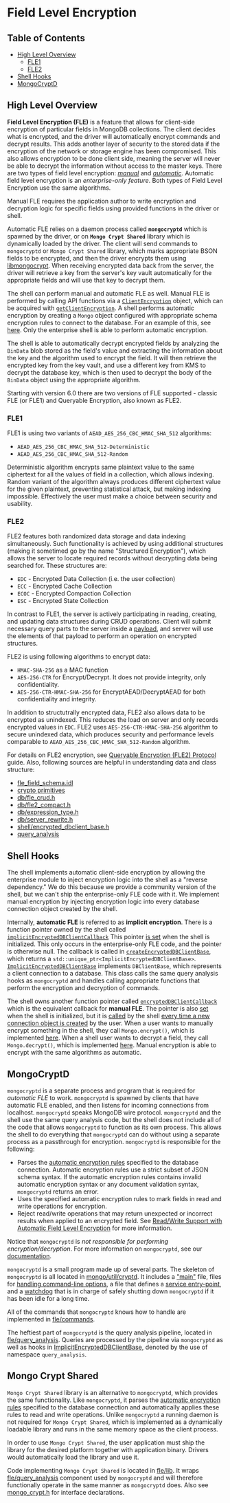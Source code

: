 # Field Level Encryption

## Table of Contents

-   [High Level Overview](#high-level-overview)
    -   [FLE1](#fle1)
    -   [FLE2](#fle2)
-   [Shell Hooks](#shell-hooks)
-   [MongoCryptD](#mongocryptd)

## High Level Overview

**Field Level Encryption (FLE)** is a feature that allows for client-side encryption of particular fields in
MongoDB collections. The client decides what is encrypted, and the driver will automatically encrypt commands and
decrypt results. This adds another layer of security to the stored data if the encryption of the network or storage
engine has been compromised. This also allows encryption to be done client side, meaning the server will
never be able to decrypt the information without access to the master keys. There are two types of field level encryption:
[_manual_](https://docs.mongodb.com/manual/core/security-explicit-client-side-encryption/) and
[_automatic_](https://docs.mongodb.com/manual/core/security-automatic-client-side-encryption/).
Automatic field level encryption is an _enterprise-only feature_. Both types of Field Level Encryption use the
same algorithms.

Manual FLE requires the application author to write encryption and decryption logic for specific fields using provided
functions in the driver or shell.

Automatic FLE relies on a daemon process called **`mongocryptd`** which is spawned by the
driver, or on **`Mongo Crypt Shared`** library which is dynamically loaded by the driver.
The client will send commands to `mongocryptd` or `Mongo Crypt Shared` library,
which marks appropriate BSON fields to be encrypted, and then
the driver encrypts them using [libmongocrypt](https://github.com/mongodb/libmongocrypt). When receiving encrypted data
back from the server, the driver will retrieve a key from the server's key vault automatically for the appropriate
fields and will use that key to decrypt them.

The shell can perform manual and automatic FLE as well. Manual FLE is performed by calling API functions via a
[`ClientEncryption`](https://github.com/mongodb/mongo/blob/v4.4/src/mongo/shell/keyvault.js#L121) object, which can be
acquired with [`getClientEncryption`](https://github.com/mongodb/mongo/blob/v4.4/src/mongo/shell/keyvault.js#L135). A
shell performs automatic encryption by creating a `Mongo` object configured with appropriate schema encryption rules to
connect to the database. For an example of this, see
[here](https://docs.mongodb.com/manual/reference/method/Mongo/#mongo-connection-automatic-client-side-encryption-enabled).
Only the enterprise shell is able to perform automatic encryption.

The shell is able to automatically decrypt encrypted fields by analyzing the `BinData` blob stored as the field's value
and extracting the information about the key and the algorithm used to encrypt the field. It will then retrieve the
encrypted key from the key vault, and use a different key from KMS to decrypt the database key, which is then used to
decrypt the body of the `BinData` object using the appropriate algorithm.

Starting with version 6.0 there are two versions of FLE supported - classic FLE (or FLE1) and Queryable Encryption,
also known as FLE2.

### FLE1

FLE1 is using two variants of `AEAD_AES_256_CBC_HMAC_SHA_512` algorithms:

-   `AEAD_AES_256_CBC_HMAC_SHA_512-Deterministic`
-   `AEAD_AES_256_CBC_HMAC_SHA_512-Random`

Deterministic algorithm encrypts same plaintext value to the same ciphertext for all the values of field in a collection,
which allows indexing. Random variant of the algorithm always produces different ciphertext value for the given plaintext,
preventing statistical attack, but making indexing impossible. Effectively the user must make a choice between security
and usability.

### FLE2

FLE2 features both randomized data storage and data indexing simultaneously. Such functionality is achieved by using
additional structures (making it sometimed go by the name "Structured Encryption"), which allows the server to locate
required records without decrypting data being searched for. These structures are:

-   `EDC` - Encrypted Data Collection (i.e. the user collection)
-   `ECC` - Encrypted Cache Collection
-   `ECOC` - Encrypted Compaction Collection
-   `ESC` - Encrypted State Collection

In contrast to FLE1, the server is actively participating in reading, creating, and updating data structures
during CRUD operations. Client will submit necessary query parts to the server inside a
[payload](https://github.com/mongodb/mongo/blob/master/src/mongo/crypto/fle_field_schema.idl#L141-L211),
and server will use the elements of that payload to perform an operation on encrypted structures.

FLE2 is using following algorithms to encrypt data:

-   `HMAC-SHA-256` as a MAC function
-   `AES-256-CTR` for Encrypt/Decrypt. It does not provide integrity, only confidentiality.
-   `AES-256-CTR-HMAC-SHA-256` for EncryptAEAD/DecryptAEAD for both confidentiality and integrity.

In addition to structutrally encrypted data, FLE2 also allows data to be encrypted as unindexed. This reduces the
load on server and only records encrypted values in `EDC`. FLE2 uses `AES-256-CTR-HMAC-SHA-256` algorithm
to secure unindexed data, which produces security and performance levels comparable to
`AEAD_AES_256_CBC_HMAC_SHA_512-Random` algorithm.

For details on FLE2 encryption, see [Queryable Encryption (FLE2) Protocol](../../docs/fle/fle_protocol.md) guide. Also,
following sources are helpful in understanding data and class structure:

-   [fle_field_schema.idl](https://github.com/mongodb/mongo/blob/master/src/mongo/crypto/fle_field_schema.idl)
-   [crypto primitives](https://github.com/mongodb/mongo/blob/master/src/mongo/crypto)
-   [db/fle_crud.h](https://github.com/mongodb/mongo/blob/master/src/mongo/db/fle_crud.h)
-   [db/fle2_compact.h](https://github.com/mongodb/mongo/blob/master/src/mongo/db/commands/fle2_compact.h)
-   [db/expression_type.h](https://github.com/mongodb/mongo/blob/master/src/mongo/db/matcher/expression_type.h)
-   [db/server_rewrite.h](https://github.com/mongodb/mongo/blob/master/src/mongo/db/query/fle/server_rewrite.h)
-   [shell/encrypted_dbclient_base.h](https://github.com/mongodb/mongo/blob/master/src/mongo/shell/encrypted_dbclient_base.h)
-   [query_analysis](./query_analysis)

## Shell Hooks

The shell implements automatic client-side encryption by allowing the enterprise module to inject encryption logic into
the shell as a "reverse dependency." We do this because we provide a community version of the shell, but we can't ship
the enterprise-only FLE code with it. We implement manual encryption by injecting encryption logic into every
database connection object created by the shell.

Internally, **automatic FLE** is referred to as **implicit encryption**. There is a function pointer owned by the shell
called [`implicitEncryptedDBClientCallback`](https://github.com/mongodb/mongo/blob/v4.4/src/mongo/shell/encrypted_dbclient_base.cpp#L68)
This pointer [is set](https://github.com/10gen/mongo-enterprise-modules/blob/v4.4/src/fle/shell/implicit_encrypted_dbclient.cpp#L355)
when the shell is initialized. This only occurs in the enterprise-only FLE code, and the pointer is otherwise null. The
callback is called in [`createEncryptedDBClientBase`](https://github.com/mongodb/mongo/blob/v4.4/src/mongo/shell/encrypted_dbclient_base.cpp#L690),
which returns a `std::unique_ptr<ImplicitEncryptedDBClientBase>`.
[`ImplicitEncryptedDBClientBase`](https://github.com/10gen/mongo-enterprise-modules/blob/v4.4/src/fle/shell/implicit_encrypted_dbclient.cpp#L40)
implements `DBClientBase`, which represents a client connection to a database. This class calls the same
query analysis hooks as `mongocryptd` and handles calling appropriate functions that perform the encryption
and decryption of commands.

The shell owns another function pointer called
[`encryptedDBClientCallback`](https://github.com/mongodb/mongo/blob/v4.4/src/mongo/scripting/mozjs/mongo.cpp#L96) which
is the equivalent callback for **manual FLE**. The pointer is also
[set](https://github.com/mongodb/mongo/blob/v4.4/src/mongo/scripting/mozjs/mongo.h#L42) when the shell is initialized,
but it is [called](https://github.com/mongodb/mongo/blob/v4.4/src/mongo/scripting/mozjs/mongo.cpp#L843) by the shell
[every time a new connection object is created](https://github.com/mongodb/mongo/blob/v4.4/src/mongo/scripting/mozjs/mongo.cpp#L818)
by the user. When a user wants to manually encrypt something in the shell, they call `Mongo.encrypt()`, which is
implemented [here](https://github.com/mongodb/mongo/blob/v4.4/src/mongo/shell/encrypted_dbclient_base.cpp#L322). When
a shell user wants to decrypt a field, they call `Mongo.decrypt()`, which is implemented
[here](https://github.com/mongodb/mongo/blob/v4.4/src/mongo/shell/encrypted_dbclient_base.cpp#L464). Manual encryption
is able to encrypt with the same algorithms as automatic.

## MongoCryptD

`mongocryptd` is a separate process and program that is required for _automatic FLE_ to work. `mongocryptd` is spawned
by clients that have automatic FLE enabled, and then listens for incoming connections from localhost. `mongocryptd`
speaks MongoDB wire protocol. `mongocryptd` and the shell use the same query analysis code, but the shell does not
include all of the code that allows `mongocryptd` to function as its own process. This allows the shell to do everything
that `mongocryptd` can do without using a separate process as a passthrough for encryption. `mongocryptd` is responsible
for the following:

-   Parses the
    [automatic encryption rules](https://docs.mongodb.com/manual/reference/security-client-side-automatic-json-schema/#field-level-encryption-json-schema)
    specified to the database connection. Automatic encryption rules use a strict subset of JSON schema syntax. If the
    automatic encryption rules contains invalid automatic encryption syntax or any document validation syntax,
    `mongocryptd` returns an error.
-   Uses the specified automatic encryption rules to mark fields in read and write operations for encryption.
-   Reject read/write operations that may return unexpected or incorrect results when applied to an encrypted field.
    See [Read/Write Support with Automatic Field Level Encryption](https://docs.mongodb.com/manual/reference/security-client-side-query-aggregation-support/)
    for more information.

Notice that `mongocryptd` is _not responsible for performing encryption/decryption_. For more information on `mongocryptd`,
see our [documentation](https://docs.mongodb.com/manual/reference/security-client-side-encryption-appendix/#mongocryptd).

`mongocryptd` is a small program made up of several parts. The skeleton of `mongocryptd` is all located in
[mongo/util/cryptd](https://github.com/mongodb/mongo/blob/master/src/mongo/util/cryptd). It includes a ["main"](https://github.com/mongodb/mongo/blob/master/src/mongo/util/cryptd/cryptd_main.cpp) file, files for
[handling command-line options](https://github.com/mongodb/mongo/blob/master/src/mongo/util/cryptd/cryptd_options.h), a file that defines a
[service entry-point](https://github.com/mongodb/mongo/blob/master/src/mongo/util/cryptd/cryptd_service_entry_point.h), and a [watchdog](https://github.com/mongodb/mongo/blob/master/src/mongo/util/cryptd/cryptd_watchdog.h) that is in
charge of safely shutting down `mongocryptd` if it has been idle for a long time.

All of the commands that `mongocryptd` knows how to handle are implemented in [fle/commands](./commands).

The heftiest part of `mongocryptd` is the query analysis pipeline, located in [fle/query_analysis](./query_analysis).
Queries are processed by the pipeline via `mongocryptd` as well as hooks in
[ImplicitEncryptedDBClientBase](./shell/implicit_encrypted_dbclient.cpp), denoted by the use of namespace `query_analysis`.

## Mongo Crypt Shared

`Mongo Crypt Shared` library is an alternative to `mongocryptd`, which provides the same functionality. Like `mongocryptd`, it parses the
[automatic encryption rules](https://docs.mongodb.com/manual/reference/security-client-side-automatic-json-schema/#field-level-encryption-json-schema)
specified to the database connection and automatically applies these rules to read and write operations. Unlike
`mongocryptd` a running daemon is not required for `Mongo Crypt Shared`, which is implemented as a dynamically loadable library
and runs in the same memory space as the client process.

In order to use `Mongo Crypt Shared`, the user application must ship the library for the desired platform together with application binary.
Drivers would automatically load the library and use it.

Code implementing `Mongo Crypt Shared` is located in [fle/lib](./lib). It wraps [fle/query_analysis](./query_analysis) component
used by `mongocryptd` and will therefore functionally operate in the same manner as `mongocryptd` does. Also see
[mongo_crypt.h](../src/fle/lib/mongo_crypt.h) for interface declarations.
